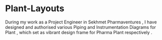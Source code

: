 # Plant-Layouts
During my work as a Project Engineer in Sekhmet Pharmaventures  , I have designed and authorised various Piping and Instrumentation Diagrams for Plant ,  which set as vibrant design frame for Pharma Plant respectively .
